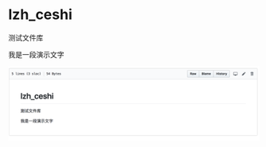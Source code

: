 # lzh_ceshi
测试文件库

我是一段演示文字

![image](https://github.com/refuseRed/lzh_ceshi/blob/master/Snip20180806_16.png)
